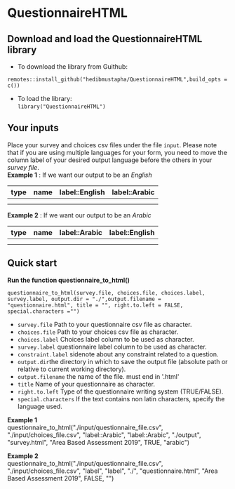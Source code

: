 # QuestionnaireHTML
## Download and load the QuestionnaireHTML library
* To download the library from Guithub:  

`remotes::install_github("hedibmustapha/QuestionnaireHTML",build_opts = c())`  
* To load the library:  
`library("QuestionnaireHTML")`

## Your inputs
Place your survey and choices csv files under the file `input`. Please note that if you are using multiple languages for your form, you need to move the column label of your desired output language before the others in your *survey file*.  
**Example 1** : If we want our output to be an *English*

| type  | name | label::English | label::Arabic |
| ---|---|---|---|
|   |   || |
|   |   || |
  
**Example 2** : If we want our output to be an *Arabic*  

| type  | name | label::Arabic | label::English |
| ---|---|---|---|
|   |   || |
|   |   || |

## Quick start
**Run the function questionnaire_to_html()**  

`questionnaire_to_html(survey.file, choices.file, choices.label, survey.label, output.dir = "./",output.filename = "questionnaire.html", title = "", right.to.left = FALSE, special.characters ="")`  

- `survey.file`   Path to your questionnaire csv file as character.  
- `choices.file`  Path to your choices csv file as character.  
- `choices.label` Choices label column to be used as character.  
- `survey.label` questionnaire label column to be used as character.
- `constraint.label` sidenote about any constraint related to a question.
- `output.dir`the directory in which to save the output file (absolute path or relative to current working directory).
- `output.filename` the name of the file. must end in '.html'   
- `title` Name of your questionnaire as character.  
- `right.to.left` Type of the questionnaire writing system (TRUE/FALSE).
- `special.characters` If the text contains non latin characters, specify the language used.  

  
  
**Example 1**  
questionnaire_to_html("./input/questionnaire_file.csv", "./input/choices_file.csv", "label::Arabic",
"label::Arabic", "./output", "survey.html", "Area Based Assessment 2019", TRUE, "arabic")
  
  
**Example 2**  
questionnaire_to_html("./input/questionnaire_file.csv", "./input/choices_file.csv", "label",
"label", "./", "questionnaire.html", "Area Based Assessment 2019", FALSE, "")   
